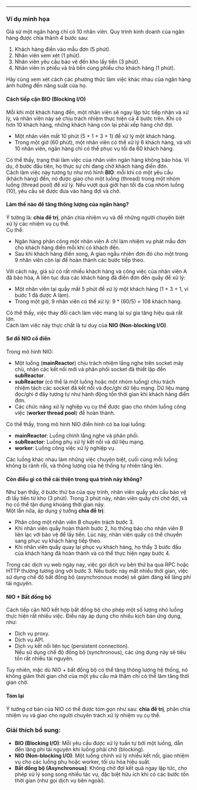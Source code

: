 
---
### **Ví dụ minh họa**

Giả sử một ngân hàng chỉ có 10 nhân viên. Quy trình kinh doanh của ngân hàng được chia thành 4 bước sau:

1. Khách hàng điền vào mẫu đơn (5 phút).
2. Nhân viên xem xét (1 phút).
3. Nhân viên yêu cầu bảo vệ đến kho lấy tiền (3 phút).
4. Nhân viên in phiếu và trả tiền cùng phiếu cho khách hàng (1 phút).

Hãy cùng xem xét cách các phương thức làm việc khác nhau của ngân hàng ảnh hưởng đến năng suất của họ.

#### **Cách tiếp cận BIO (Blocking I/O)**

Mỗi khi một khách hàng đến, một nhân viên sẽ ngay lập tức tiếp nhận và xử lý, và nhân viên này sẽ chịu trách nhiệm thực hiện cả 4 bước trên. Khi có hơn 10 khách hàng, những khách hàng còn lại phải xếp hàng chờ đợi.

- Một nhân viên mất 10 phút (5 + 1 + 3 + 1) để xử lý một khách hàng.
- Trong một giờ (60 phút), một nhân viên có thể xử lý 6 khách hàng, và với 10 nhân viên, ngân hàng chỉ có thể phục vụ tối đa 60 khách hàng.

Có thể thấy, trạng thái làm việc của nhân viên ngân hàng không bão hòa. Ví dụ, ở bước đầu tiên, họ thực sự chỉ đang chờ khách hàng điền đơn.  
Cách làm việc này tương tự như mô hình **BIO**: mỗi khi có một yêu cầu (khách hàng) đến, nó được giao cho một luồng (thread) trong một nhóm luồng (thread pool) để xử lý. Nếu vượt quá giới hạn tối đa của nhóm luồng (10), yêu cầu sẽ được đưa vào hàng đợi và chờ.

#### **Làm thế nào để tăng thông lượng của ngân hàng?**

Ý tưởng là: **chia để trị**, phân chia nhiệm vụ và để những người chuyên biệt xử lý các nhiệm vụ cụ thể.  
Cụ thể:

- Ngân hàng phân công một nhân viên A chỉ làm nhiệm vụ phát mẫu đơn cho khách hàng điền mỗi khi có khách đến.
- Sau khi khách hàng điền xong, A giao ngẫu nhiên đơn đó cho một trong 9 nhân viên còn lại để hoàn thành các bước tiếp theo.

Với cách này, giả sử có rất nhiều khách hàng và công việc của nhân viên A đã bão hòa, A liên tục đưa các khách hàng đã điền đơn đến quầy để xử lý:

- Một nhân viên tại quầy mất 5 phút để xử lý một khách hàng (1 + 3 + 1, vì bước 1 đã được A làm).
- Trong một giờ, 9 nhân viên có thể xử lý: 9 * (60/5) = 108 khách hàng.

Có thể thấy, việc thay đổi cách làm việc mang lại sự gia tăng hiệu quả rất lớn.  
Cách làm việc này thực chất là tư duy của **NIO (Non-blocking I/O)**.

#### **Sơ đồ NIO cổ điển**

Trong mô hình NIO:

- Một luồng (**mainReactor**) chịu trách nhiệm lắng nghe trên socket máy chủ, nhận các kết nối mới và phân phối socket đã thiết lập đến **subReactor**.
- **subReactor** (có thể là một luồng hoặc một nhóm luồng) chịu trách nhiệm tách các socket đã kết nối và đọc/ghi dữ liệu mạng. Dữ liệu mạng đọc/ghi ở đây tương tự như hành động tốn thời gian khi khách hàng điền đơn.
- Các chức năng xử lý nghiệp vụ cụ thể được giao cho nhóm luồng công việc (**worker thread pool**) để hoàn thành.

Có thể thấy, trong mô hình NIO điển hình có ba loại luồng:

- **mainReactor**: Luồng chính lắng nghe và phân phối.
- **subReactor**: Luồng phụ xử lý kết nối và dữ liệu mạng.
- **worker**: Luồng công việc xử lý nghiệp vụ.

Các luồng khác nhau làm những việc chuyên biệt, cuối cùng mỗi luồng không bị rảnh rỗi, và thông lượng của hệ thống tự nhiên tăng lên.

#### **Còn điều gì có thể cải thiện trong quá trình này không?**

Như bạn thấy, ở bước thứ ba của quy trình, nhân viên quầy yêu cầu bảo vệ đi lấy tiền từ kho (3 phút). Trong 3 phút này, nhân viên quầy chỉ chờ đợi, và họ có thể tận dụng khoảng thời gian này.  
Một lần nữa, áp dụng ý tưởng **chia để trị**:

- Phân công một nhân viên B chuyên trách bước 3.
- Khi nhân viên quầy hoàn thành bước 2, họ thông báo cho nhân viên B liên lạc với bảo vệ để lấy tiền. Lúc này, nhân viên quầy có thể chuyển sang phục vụ khách hàng tiếp theo.
- Khi nhân viên quầy quay lại phục vụ khách hàng, họ thấy 3 bước đầu của khách hàng đã hoàn thành và có thể thực hiện ngay bước 4.

Trong các dịch vụ web ngày nay, việc gọi dịch vụ bên thứ ba qua RPC hoặc HTTP thường tương ứng với bước 3. Nếu bước này mất nhiều thời gian, việc sử dụng chế độ bất đồng bộ (asynchronous mode) sẽ giảm đáng kể lãng phí tài nguyên.

#### **NIO + Bất đồng bộ**

Cách tiếp cận NIO kết hợp bất đồng bộ cho phép một số lượng nhỏ luồng thực hiện rất nhiều việc. Điều này áp dụng cho nhiều kịch bản ứng dụng, như:

- Dịch vụ proxy.
- Dịch vụ API.
- Dịch vụ kết nối liên tục (persistent connection).  
    Nếu sử dụng chế độ đồng bộ (synchronous), các ứng dụng này sẽ tiêu tốn rất nhiều tài nguyên.

Tuy nhiên, mặc dù NIO + bất đồng bộ có thể tăng thông lượng hệ thống, nó không giảm thời gian chờ của một yêu cầu mà thậm chí có thể làm tăng thời gian chờ.

#### **Tóm lại**

Ý tưởng cơ bản của NIO có thể được tóm gọn như sau: **chia để trị**, phân chia nhiệm vụ và giao cho người chuyên trách xử lý nhiệm vụ cụ thể.

### Giải thích bổ sung:

- **BIO (Blocking I/O)**: Mỗi yêu cầu được xử lý tuần tự bởi một luồng, dẫn đến lãng phí tài nguyên khi luồng phải chờ (blocking).
- **NIO (Non-blocking I/O)**: Một luồng chính xử lý nhiều kết nối, giao nhiệm vụ cho các luồng phụ hoặc worker, tối ưu hóa hiệu suất.
- **Bất đồng bộ (Asynchronous)**: Không chờ đợi kết quả ngay lập tức, cho phép xử lý song song nhiều tác vụ, đặc biệt hữu ích khi có các bước tốn thời gian (như gọi dịch vụ bên ngoài).